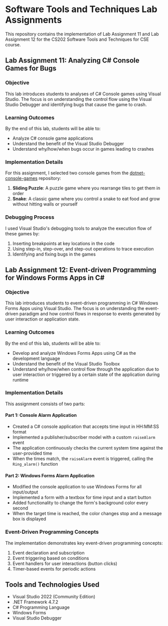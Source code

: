 # Software Tools and Techniques Lab Assignments

This repository contains the implementation of Lab Assignment 11 and Lab Assignment 12 for the CS202 Software Tools and Techniques for CSE course.

## Lab Assignment 11: Analyzing C# Console Games for Bugs

### Objective
This lab introduces students to analyses of C# Console games using Visual Studio. The focus is on understanding the control flow using the Visual Studio Debugger and identifying bugs that cause the game to crash.

### Learning Outcomes
By the end of this lab, students will be able to:
- Analyze C# console game applications
- Understand the benefit of the Visual Studio Debugger
- Understand why/how/when bugs occur in games leading to crashes

### Implementation Details
For this assignment, I selected two console games from the [dotnet-console-games](https://github.com/dotnet/dotnet-console-games) repository:

1. **Sliding Puzzle**: A puzzle game where you rearrange tiles to get them in order
2. **Snake**: A classic game where you control a snake to eat food and grow without hitting walls or yourself

### Debugging Process
I used Visual Studio's debugging tools to analyze the execution flow of these games by:
1. Inserting breakpoints at key locations in the code
2. Using step-in, step-over, and step-out operations to trace execution
3. Identifying and fixing bugs in the games

## Lab Assignment 12: Event-driven Programming for Windows Forms Apps in C#

### Objective
This lab introduces students to event-driven programming in C# Windows Forms Apps using Visual Studio. The focus is on understanding the event-driven paradigm and how control flows in response to events generated by user interaction or application state.

### Learning Outcomes
By the end of this lab, students will be able to:
- Develop and analyze Windows Forms Apps using C# as the development language
- Understand the benefit of the Visual Studio Toolbox
- Understand why/how/when control flow through the application due to user interaction or triggered by a certain state of the application during runtime

### Implementation Details
This assignment consists of two parts:

#### Part 1: Console Alarm Application
- Created a C# console application that accepts time input in HH:MM:SS format
- Implemented a publisher/subscriber model with a custom `raiseAlarm` event
- The application continuously checks the current system time against the user-provided time
- When the times match, the `raiseAlarm` event is triggered, calling the `Ring_alarm()` function

#### Part 2: Windows Forms Alarm Application
- Modified the console application to use Windows Forms for all input/output
- Implemented a form with a textbox for time input and a start button
- Added functionality to change the form's background color every second
- When the target time is reached, the color changes stop and a message box is displayed

### Event-Driven Programming Concepts
The implementation demonstrates key event-driven programming concepts:
1. Event declaration and subscription
2. Event triggering based on conditions
3. Event handlers for user interactions (button clicks)
4. Timer-based events for periodic actions

## Tools and Technologies Used
- Visual Studio 2022 (Community Edition)
- .NET Framework 4.7.2
- C# Programming Language
- Windows Forms
- Visual Studio Debugger
